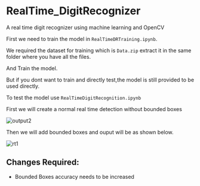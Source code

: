 # RealTime_DigitRecognizer
A real time digit recognizer using machine learning and OpenCV

First we need to train the model in ```RealTimeDRTraining.ipynb```.

We required the dataset for training which is ```Data.zip``` extract it in the same folder where you have all the files.

And Train the model.

But if you dont want to train and directly test,the model is still provided to be used directly.

To test the model use ```RealTimeDigitRecognition.ipynb```

First we will create a normal real time detection without bounded boxes

![output2](https://user-images.githubusercontent.com/42001739/82623233-47b07800-9bfd-11ea-9c97-ebe53a8d4a09.PNG)


Then we will add bounded boxes and ouput will be as shown below.

![rt1](https://user-images.githubusercontent.com/42001739/82623109-061fcd00-9bfd-11ea-9879-eb3437e5b5f3.png)

## Changes Required:
- Bounded Boxes accuracy needs to be increased

